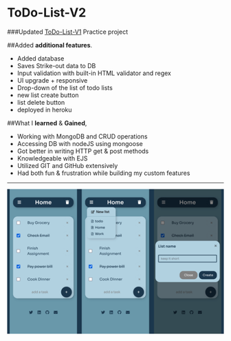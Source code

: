 # ToDo-List-V2

###Updated [ToDo-List-V1](https://github.com/Kiran-M-P/ToDo-List) Practice project

##Added __additional features__.

- Added database
- Saves Strike-out data to DB
- Input validation with built-in HTML validator and regex
- UI upgrade + responsive
- Drop-down of the list of todo lists
- new list create button
- list delete button
- deployed in heroku

##What I __learned__ & __Gained__,

- Working with MongoDB and CRUD operations
- Accessing DB with nodeJS using mongoose
- Got better in writing HTTP get & post methods
- Knowledgeable with EJS
- Utilized GIT and GitHub extensively 
- Had both fun & frustration while building my custom features

<hr>

![alt text](https://github.com/Kiran-M-P/ToDo-List-V2/blob/main/InShot_20220308_222751948.jpg)
